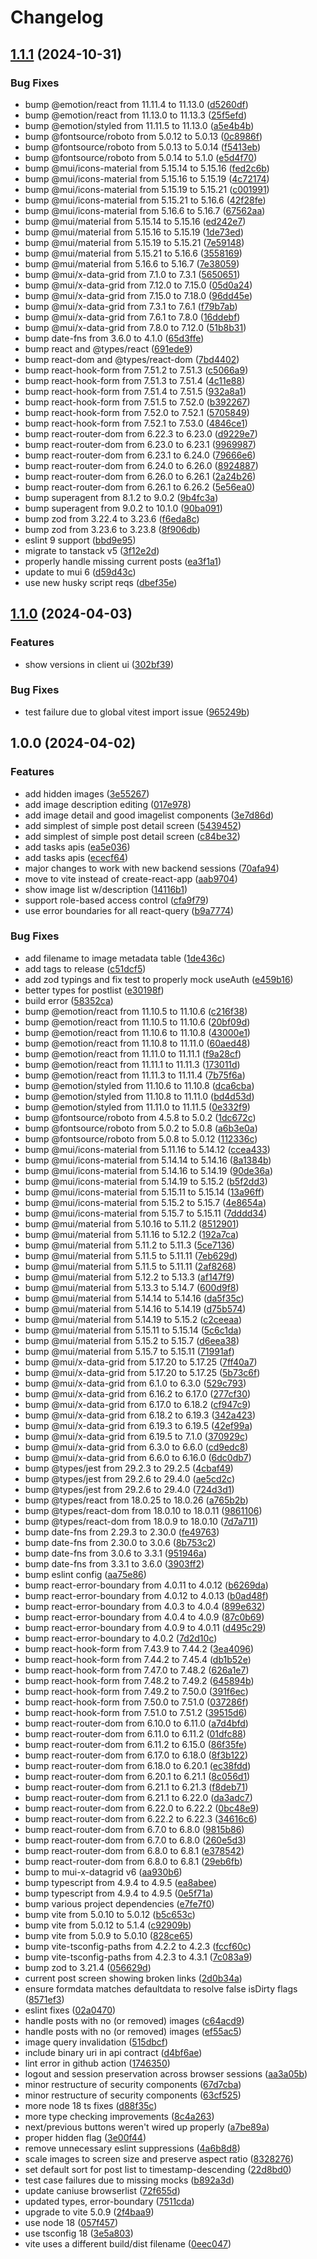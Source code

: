 # Changelog

## [1.1.1](https://github.com/madisonbikes/cyclistsofmsn-client/compare/cyclistsofmsn-client-v1.1.0...cyclistsofmsn-client-v1.1.1) (2024-10-31)


### Bug Fixes

* bump @emotion/react from 11.11.4 to 11.13.0 ([d5260df](https://github.com/madisonbikes/cyclistsofmsn-client/commit/d5260df97bde50f0d1382d5b1b8a6c45e64a1f9d))
* bump @emotion/react from 11.13.0 to 11.13.3 ([25f5efd](https://github.com/madisonbikes/cyclistsofmsn-client/commit/25f5efdad4a9cc01462e09998f00c23e54e2dbd2))
* bump @emotion/styled from 11.11.5 to 11.13.0 ([a5e4b4b](https://github.com/madisonbikes/cyclistsofmsn-client/commit/a5e4b4bd458a11309393ad174bac585cae68cbaf))
* bump @fontsource/roboto from 5.0.12 to 5.0.13 ([0c8986f](https://github.com/madisonbikes/cyclistsofmsn-client/commit/0c8986f2511d34fff39ae14d0d69a6c447923387))
* bump @fontsource/roboto from 5.0.13 to 5.0.14 ([f5413eb](https://github.com/madisonbikes/cyclistsofmsn-client/commit/f5413ebf9fa586c3ca868f784e357d85dc9846fa))
* bump @fontsource/roboto from 5.0.14 to 5.1.0 ([e5d4f70](https://github.com/madisonbikes/cyclistsofmsn-client/commit/e5d4f70b84bca287d59566774b02e100f5d8e9ae))
* bump @mui/icons-material from 5.15.14 to 5.15.16 ([fed2c6b](https://github.com/madisonbikes/cyclistsofmsn-client/commit/fed2c6bf80582da574313711dd1c6f1e264e7af8))
* bump @mui/icons-material from 5.15.16 to 5.15.19 ([4c72174](https://github.com/madisonbikes/cyclistsofmsn-client/commit/4c721744c195a4fca72ec6cd2420c5e9e4be34bd))
* bump @mui/icons-material from 5.15.19 to 5.15.21 ([c001991](https://github.com/madisonbikes/cyclistsofmsn-client/commit/c001991e028b4e1281ad071830dee86842fd967b))
* bump @mui/icons-material from 5.15.21 to 5.16.6 ([42f28fe](https://github.com/madisonbikes/cyclistsofmsn-client/commit/42f28fe49d7bcc6d7b2c9a9b509f65720e6c9d86))
* bump @mui/icons-material from 5.16.6 to 5.16.7 ([67562aa](https://github.com/madisonbikes/cyclistsofmsn-client/commit/67562aa8acf6c6ff1fc9304a247427b8aebcc600))
* bump @mui/material from 5.15.14 to 5.15.16 ([ed242e7](https://github.com/madisonbikes/cyclistsofmsn-client/commit/ed242e73c702794e2e88d780679332e40046528f))
* bump @mui/material from 5.15.16 to 5.15.19 ([1de73ed](https://github.com/madisonbikes/cyclistsofmsn-client/commit/1de73edafac717502f12a99df94d5d399e735686))
* bump @mui/material from 5.15.19 to 5.15.21 ([7e59148](https://github.com/madisonbikes/cyclistsofmsn-client/commit/7e59148af8d78bc1324d2312356c7a845d8a3da9))
* bump @mui/material from 5.15.21 to 5.16.6 ([3558169](https://github.com/madisonbikes/cyclistsofmsn-client/commit/3558169c172e8ece861f3fc085a6cc4c10d18008))
* bump @mui/material from 5.16.6 to 5.16.7 ([7e38059](https://github.com/madisonbikes/cyclistsofmsn-client/commit/7e3805911a911bc808ffac3282ac09e0ad4c0cdd))
* bump @mui/x-data-grid from 7.1.0 to 7.3.1 ([5650651](https://github.com/madisonbikes/cyclistsofmsn-client/commit/565065141edf6663a91f398bc163b58d410d38cf))
* bump @mui/x-data-grid from 7.12.0 to 7.15.0 ([05d0a24](https://github.com/madisonbikes/cyclistsofmsn-client/commit/05d0a241d514e82c67988e7cf40c60e7ac662a7c))
* bump @mui/x-data-grid from 7.15.0 to 7.18.0 ([96dd45e](https://github.com/madisonbikes/cyclistsofmsn-client/commit/96dd45ea0bb341fab6ab887839eafd0317573f7c))
* bump @mui/x-data-grid from 7.3.1 to 7.6.1 ([f79b7ab](https://github.com/madisonbikes/cyclistsofmsn-client/commit/f79b7ab469ce29c50fe4e1972eeb48b28859f163))
* bump @mui/x-data-grid from 7.6.1 to 7.8.0 ([16ddebf](https://github.com/madisonbikes/cyclistsofmsn-client/commit/16ddebf7c1b1a9326cf6f7b0f275d894f05057a1))
* bump @mui/x-data-grid from 7.8.0 to 7.12.0 ([51b8b31](https://github.com/madisonbikes/cyclistsofmsn-client/commit/51b8b3135ac2a81c05dfc83c5bfa5d7fed8a68d9))
* bump date-fns from 3.6.0 to 4.1.0 ([65d3ffe](https://github.com/madisonbikes/cyclistsofmsn-client/commit/65d3ffe1843264351117561dfc65959cbde6aea3))
* bump react and @types/react ([691ede9](https://github.com/madisonbikes/cyclistsofmsn-client/commit/691ede91542ae97b52b013d486fb58e6fef0ce39))
* bump react-dom and @types/react-dom ([7bd4402](https://github.com/madisonbikes/cyclistsofmsn-client/commit/7bd4402a7cb10730025d4f8489a270c5dbb17327))
* bump react-hook-form from 7.51.2 to 7.51.3 ([c5066a9](https://github.com/madisonbikes/cyclistsofmsn-client/commit/c5066a9781e2192cf665edbf53c3ed0e23e14857))
* bump react-hook-form from 7.51.3 to 7.51.4 ([4c11e88](https://github.com/madisonbikes/cyclistsofmsn-client/commit/4c11e88e4b0daf45974ac0811396edce9feb697d))
* bump react-hook-form from 7.51.4 to 7.51.5 ([932a8a1](https://github.com/madisonbikes/cyclistsofmsn-client/commit/932a8a1f0f473d444b159daaa0e995a3c06ae467))
* bump react-hook-form from 7.51.5 to 7.52.0 ([b392267](https://github.com/madisonbikes/cyclistsofmsn-client/commit/b392267d7748fd49725e6b1a8532c47e18ddd70f))
* bump react-hook-form from 7.52.0 to 7.52.1 ([5705849](https://github.com/madisonbikes/cyclistsofmsn-client/commit/5705849be6d5fffb1b4d1967ad43f3ea416bde6b))
* bump react-hook-form from 7.52.1 to 7.53.0 ([4846ce1](https://github.com/madisonbikes/cyclistsofmsn-client/commit/4846ce105fc404bccea0bb04f61288ae5a18a8ea))
* bump react-router-dom from 6.22.3 to 6.23.0 ([d9229e7](https://github.com/madisonbikes/cyclistsofmsn-client/commit/d9229e70872bfe62e5f0fdece143b105ececbde9))
* bump react-router-dom from 6.23.0 to 6.23.1 ([9969987](https://github.com/madisonbikes/cyclistsofmsn-client/commit/9969987ce02ccd87af9ef150d98196a5ca1bdeb3))
* bump react-router-dom from 6.23.1 to 6.24.0 ([79666e6](https://github.com/madisonbikes/cyclistsofmsn-client/commit/79666e66e354d7c9e43c4e85e411bffc727f5cfb))
* bump react-router-dom from 6.24.0 to 6.26.0 ([8924887](https://github.com/madisonbikes/cyclistsofmsn-client/commit/8924887b0aa63a54ce4cf41af459c6f0ea0118cb))
* bump react-router-dom from 6.26.0 to 6.26.1 ([2a24b26](https://github.com/madisonbikes/cyclistsofmsn-client/commit/2a24b2616a84adeeebf2957d604e4d392c5f5055))
* bump react-router-dom from 6.26.1 to 6.26.2 ([5e56ea0](https://github.com/madisonbikes/cyclistsofmsn-client/commit/5e56ea093760eb2584434aaf66d3d1250857fd1f))
* bump superagent from 8.1.2 to 9.0.2 ([9b4fc3a](https://github.com/madisonbikes/cyclistsofmsn-client/commit/9b4fc3acea34d2a28ca15c7895f2d8e0f5b7ae85))
* bump superagent from 9.0.2 to 10.1.0 ([90ba091](https://github.com/madisonbikes/cyclistsofmsn-client/commit/90ba09167a8e98e5bf2641e22a1715fb2f789eff))
* bump zod from 3.22.4 to 3.23.6 ([f6eda8c](https://github.com/madisonbikes/cyclistsofmsn-client/commit/f6eda8c92950f45d00b352ed5ab855b10a8e73a2))
* bump zod from 3.23.6 to 3.23.8 ([8f906db](https://github.com/madisonbikes/cyclistsofmsn-client/commit/8f906db32ac4cf140792307ec020e6d9940a01a1))
* eslint 9 support ([bbd9e95](https://github.com/madisonbikes/cyclistsofmsn-client/commit/bbd9e9596a693055c471c4e3610c4fc2eafd6b01))
* migrate to tanstack v5 ([3f12e2d](https://github.com/madisonbikes/cyclistsofmsn-client/commit/3f12e2dc2e09798a3483aa46307a705dd58b4e2e))
* properly handle missing current posts ([ea3f1a1](https://github.com/madisonbikes/cyclistsofmsn-client/commit/ea3f1a1f10ede17713a3cea702a3c12d5311029a))
* update to mui 6 ([d59d43c](https://github.com/madisonbikes/cyclistsofmsn-client/commit/d59d43ccaa85b5455556ca2664dc80b696b4aba2))
* use new husky script reqs ([dbef35e](https://github.com/madisonbikes/cyclistsofmsn-client/commit/dbef35e7f52441b18579cd3610de1b95b9f229cb))

## [1.1.0](https://github.com/madisonbikes/cyclistsofmsn-client/compare/cyclistsofmsn-client-v1.0.0...cyclistsofmsn-client-v1.1.0) (2024-04-03)


### Features

* show versions in client ui ([302bf39](https://github.com/madisonbikes/cyclistsofmsn-client/commit/302bf39b312a6b548f3f383526425d66faf47306))


### Bug Fixes

* test failure due to global vitest import issue ([965249b](https://github.com/madisonbikes/cyclistsofmsn-client/commit/965249bbed16c90ccf1709eb618d163ef6b67f28))

## 1.0.0 (2024-04-02)


### Features

* add hidden images ([3e55267](https://github.com/madisonbikes/cyclistsofmsn-client/commit/3e552678feca668c75aa5692c00dc468b6498f64))
* add image description editing ([017e978](https://github.com/madisonbikes/cyclistsofmsn-client/commit/017e9782e44cfbf7c3755e8a15a498671fa913da))
* add image detail and good imagelist components ([3e7d86d](https://github.com/madisonbikes/cyclistsofmsn-client/commit/3e7d86d106113406a9f556036e5c76510ab56379))
* add simplest of simple post detail screen ([5439452](https://github.com/madisonbikes/cyclistsofmsn-client/commit/543945286ba4cbafe0bc9e5d61c128f3f277f914))
* add simplest of simple post detail screen ([c84be32](https://github.com/madisonbikes/cyclistsofmsn-client/commit/c84be32167a581c3f31faeb6b00ce42d3140355e))
* add tasks apis ([ea5e036](https://github.com/madisonbikes/cyclistsofmsn-client/commit/ea5e036b0422bd7dc9933536c64aab70bb6b23c6))
* add tasks apis ([ececf64](https://github.com/madisonbikes/cyclistsofmsn-client/commit/ececf64be5d0e0952e0b0deec0c1dc0a5875f062))
* major changes to work with new backend sessions ([70afa94](https://github.com/madisonbikes/cyclistsofmsn-client/commit/70afa94818a1e13fbf3ea478066279e1191d4b59))
* move to vite instead of create-react-app ([aab9704](https://github.com/madisonbikes/cyclistsofmsn-client/commit/aab97047e167f28ebf2ff1c26e81f16a3ab1a11b))
* show image list w/description ([14116b1](https://github.com/madisonbikes/cyclistsofmsn-client/commit/14116b1a582fbff2d5e81ee6ffb9c07132473e8d))
* support role-based access control ([cfa9f79](https://github.com/madisonbikes/cyclistsofmsn-client/commit/cfa9f79b619640b7bbe77dee5bbb9030e203253a))
* use error boundaries for all react-query ([b9a7774](https://github.com/madisonbikes/cyclistsofmsn-client/commit/b9a777426a0cc89162cdb703488c695e021cc694))


### Bug Fixes

* add filename to image metadata table ([1de436c](https://github.com/madisonbikes/cyclistsofmsn-client/commit/1de436c6f768c42b206ce986e230de7e868f57d5))
* add tags to release ([c51dcf5](https://github.com/madisonbikes/cyclistsofmsn-client/commit/c51dcf5c6aa9ae6d47851dab081b4e2f88bcafc9))
* add zod typings and fix test to properly mock useAuth ([e459b16](https://github.com/madisonbikes/cyclistsofmsn-client/commit/e459b167ef26f3c8ebb08cbe1353f04d83cb5a57))
* better types for postlist ([e30198f](https://github.com/madisonbikes/cyclistsofmsn-client/commit/e30198fc58567302f017e7daace24e75a6d947ed))
* build error ([58352ca](https://github.com/madisonbikes/cyclistsofmsn-client/commit/58352ca7f89885f9d154bb7ca48e87c4c8c83601))
* bump @emotion/react from 11.10.5 to 11.10.6 ([c216f38](https://github.com/madisonbikes/cyclistsofmsn-client/commit/c216f38a06a418c5c7d2bff5f3c9e801ab3b9e56))
* bump @emotion/react from 11.10.5 to 11.10.6 ([20bf09d](https://github.com/madisonbikes/cyclistsofmsn-client/commit/20bf09dfda8f03cfb6f5d0a3ba83641e9e8cbe01))
* bump @emotion/react from 11.10.6 to 11.10.8 ([43000e1](https://github.com/madisonbikes/cyclistsofmsn-client/commit/43000e19405dc0921360e06c1d28fcd0790e0820))
* bump @emotion/react from 11.10.8 to 11.11.0 ([60aed48](https://github.com/madisonbikes/cyclistsofmsn-client/commit/60aed488496a0f921e92865857d3e70845e3206e))
* bump @emotion/react from 11.11.0 to 11.11.1 ([f9a28cf](https://github.com/madisonbikes/cyclistsofmsn-client/commit/f9a28cf0fa980e11c8ff9ac0dade767dea741b94))
* bump @emotion/react from 11.11.1 to 11.11.3 ([173011d](https://github.com/madisonbikes/cyclistsofmsn-client/commit/173011d4bc9c94ff66af2f69c68779829688969f))
* bump @emotion/react from 11.11.3 to 11.11.4 ([7b75f6a](https://github.com/madisonbikes/cyclistsofmsn-client/commit/7b75f6ac7f658c5c3f4f50e70e9f1cf893316c20))
* bump @emotion/styled from 11.10.6 to 11.10.8 ([dca6cba](https://github.com/madisonbikes/cyclistsofmsn-client/commit/dca6cbaf8a0399a7a679bcec1c7024f688b56ed0))
* bump @emotion/styled from 11.10.8 to 11.11.0 ([bd4d53d](https://github.com/madisonbikes/cyclistsofmsn-client/commit/bd4d53d2561aaaae3db1c2142118740cc88ec112))
* bump @emotion/styled from 11.11.0 to 11.11.5 ([0e332f9](https://github.com/madisonbikes/cyclistsofmsn-client/commit/0e332f950e8d48e933d0ea399629d49e2d487315))
* bump @fontsource/roboto from 4.5.8 to 5.0.2 ([1dc672c](https://github.com/madisonbikes/cyclistsofmsn-client/commit/1dc672c46eb4b39582e89bcb84a9593516bccf3c))
* bump @fontsource/roboto from 5.0.2 to 5.0.8 ([a6b3e0a](https://github.com/madisonbikes/cyclistsofmsn-client/commit/a6b3e0aed697ca37b05233e0f39fc6648f59228a))
* bump @fontsource/roboto from 5.0.8 to 5.0.12 ([112336c](https://github.com/madisonbikes/cyclistsofmsn-client/commit/112336c9dd2b2a95b041ee691bb4a3ca2af564b7))
* bump @mui/icons-material from 5.11.16 to 5.14.12 ([ccea433](https://github.com/madisonbikes/cyclistsofmsn-client/commit/ccea4334a02a2c6251eb571d1e126364a84e0387))
* bump @mui/icons-material from 5.14.14 to 5.14.16 ([8a1384b](https://github.com/madisonbikes/cyclistsofmsn-client/commit/8a1384b056fe8b3c5cf0afab757c5438dac44860))
* bump @mui/icons-material from 5.14.16 to 5.14.19 ([90de36a](https://github.com/madisonbikes/cyclistsofmsn-client/commit/90de36a892c45e9514e7bb2237576ddd19796ea3))
* bump @mui/icons-material from 5.14.19 to 5.15.2 ([b5f2dd3](https://github.com/madisonbikes/cyclistsofmsn-client/commit/b5f2dd3b0c2df6b418df1a519b6e38df037cc588))
* bump @mui/icons-material from 5.15.11 to 5.15.14 ([13a96ff](https://github.com/madisonbikes/cyclistsofmsn-client/commit/13a96ffe7586affc67099baec7b8fd8da29f2ece))
* bump @mui/icons-material from 5.15.2 to 5.15.7 ([4e8654a](https://github.com/madisonbikes/cyclistsofmsn-client/commit/4e8654a6ad26b831b9482c5b95c25eb74c1be61a))
* bump @mui/icons-material from 5.15.7 to 5.15.11 ([7dddd34](https://github.com/madisonbikes/cyclistsofmsn-client/commit/7dddd3487ea59cec73de451b95d0060674ab1ebc))
* bump @mui/material from 5.10.16 to 5.11.2 ([8512901](https://github.com/madisonbikes/cyclistsofmsn-client/commit/85129012e35f89639e3ac6037d03dfb649683a09))
* bump @mui/material from 5.11.16 to 5.12.2 ([192a7ca](https://github.com/madisonbikes/cyclistsofmsn-client/commit/192a7ca6bdd98d1830978309261394685fcb1d07))
* bump @mui/material from 5.11.2 to 5.11.3 ([5ce7136](https://github.com/madisonbikes/cyclistsofmsn-client/commit/5ce71366785ae27be0dab858ec133a70f0bd59eb))
* bump @mui/material from 5.11.5 to 5.11.11 ([7eb629d](https://github.com/madisonbikes/cyclistsofmsn-client/commit/7eb629dbbe965d745c53e8d6e273dcf5387bcba9))
* bump @mui/material from 5.11.5 to 5.11.11 ([2af8268](https://github.com/madisonbikes/cyclistsofmsn-client/commit/2af82684580e35044a26748c08f10f29dd7b5b47))
* bump @mui/material from 5.12.2 to 5.13.3 ([af147f9](https://github.com/madisonbikes/cyclistsofmsn-client/commit/af147f9b04005844cd5ca4c2f4b1d46edb9dbb96))
* bump @mui/material from 5.13.3 to 5.14.7 ([600d9f8](https://github.com/madisonbikes/cyclistsofmsn-client/commit/600d9f83453d28c8f830e8fee8105d3a9bab6f25))
* bump @mui/material from 5.14.14 to 5.14.16 ([da5f35c](https://github.com/madisonbikes/cyclistsofmsn-client/commit/da5f35caf080b30384045cd58b1e936edd08fd18))
* bump @mui/material from 5.14.16 to 5.14.19 ([d75b574](https://github.com/madisonbikes/cyclistsofmsn-client/commit/d75b5740331b488550bd554a3b814981b21393ad))
* bump @mui/material from 5.14.19 to 5.15.2 ([c2ceeaa](https://github.com/madisonbikes/cyclistsofmsn-client/commit/c2ceeaa86dbaeb8873b4397f155232aff6e87a20))
* bump @mui/material from 5.15.11 to 5.15.14 ([5c6c1da](https://github.com/madisonbikes/cyclistsofmsn-client/commit/5c6c1da9e3d53752a19ab2bdeaed6ebdec2e208c))
* bump @mui/material from 5.15.2 to 5.15.7 ([d6eea38](https://github.com/madisonbikes/cyclistsofmsn-client/commit/d6eea38a20fbbc724bc95a05dd51df5f1256c7ed))
* bump @mui/material from 5.15.7 to 5.15.11 ([71991af](https://github.com/madisonbikes/cyclistsofmsn-client/commit/71991af130dde324773fe556bc091b005f44719e))
* bump @mui/x-data-grid from 5.17.20 to 5.17.25 ([7ff40a7](https://github.com/madisonbikes/cyclistsofmsn-client/commit/7ff40a705627860554d8a19b20eede7c9f68bab3))
* bump @mui/x-data-grid from 5.17.20 to 5.17.25 ([5b73c6f](https://github.com/madisonbikes/cyclistsofmsn-client/commit/5b73c6f331e20e00bff30e7c9a3ea965894533e6))
* bump @mui/x-data-grid from 6.1.0 to 6.3.0 ([529c793](https://github.com/madisonbikes/cyclistsofmsn-client/commit/529c7935f8bb8ae0319aa6e0c63d332da164576c))
* bump @mui/x-data-grid from 6.16.2 to 6.17.0 ([277cf30](https://github.com/madisonbikes/cyclistsofmsn-client/commit/277cf3078fe2264d2799bd5a46b8c62322923548))
* bump @mui/x-data-grid from 6.17.0 to 6.18.2 ([cf947c9](https://github.com/madisonbikes/cyclistsofmsn-client/commit/cf947c9e411fcb6f0abbea179007c9b95483cfb0))
* bump @mui/x-data-grid from 6.18.2 to 6.19.3 ([342a423](https://github.com/madisonbikes/cyclistsofmsn-client/commit/342a4230f3b816dacda99386cd4b3523170438d7))
* bump @mui/x-data-grid from 6.19.3 to 6.19.5 ([42ef99a](https://github.com/madisonbikes/cyclistsofmsn-client/commit/42ef99a7898f6d3479f2755f3bce7fca9bee2e02))
* bump @mui/x-data-grid from 6.19.5 to 7.1.0 ([370929c](https://github.com/madisonbikes/cyclistsofmsn-client/commit/370929cfb08d737d68e6d69f2f5d863d6f2156e7))
* bump @mui/x-data-grid from 6.3.0 to 6.6.0 ([cd9edc8](https://github.com/madisonbikes/cyclistsofmsn-client/commit/cd9edc88bcca6d025261ea8c0b2bbd86250501c2))
* bump @mui/x-data-grid from 6.6.0 to 6.16.0 ([6dc0db7](https://github.com/madisonbikes/cyclistsofmsn-client/commit/6dc0db738cda380d05c22ddfbc3b3ac21184e8bf))
* bump @types/jest from 29.2.3 to 29.2.5 ([4cbaf49](https://github.com/madisonbikes/cyclistsofmsn-client/commit/4cbaf4996933d7514173a1cbb283b14352077427))
* bump @types/jest from 29.2.6 to 29.4.0 ([ae5cd2c](https://github.com/madisonbikes/cyclistsofmsn-client/commit/ae5cd2c57fa5377e6b1885497c17f2db674c9c44))
* bump @types/jest from 29.2.6 to 29.4.0 ([724d3d1](https://github.com/madisonbikes/cyclistsofmsn-client/commit/724d3d1032f8cf52fd56db969447ae2b0154f200))
* bump @types/react from 18.0.25 to 18.0.26 ([a765b2b](https://github.com/madisonbikes/cyclistsofmsn-client/commit/a765b2b9b46f4d9cc8f20fbd79af6d50f47cac2e))
* bump @types/react-dom from 18.0.10 to 18.0.11 ([9861106](https://github.com/madisonbikes/cyclistsofmsn-client/commit/98611065897e3b02bf53e9e79644a0d315dafbb8))
* bump @types/react-dom from 18.0.9 to 18.0.10 ([7d7a711](https://github.com/madisonbikes/cyclistsofmsn-client/commit/7d7a711a851d370d809fdef78b2b2527b3ba3c20))
* bump date-fns from 2.29.3 to 2.30.0 ([fe49763](https://github.com/madisonbikes/cyclistsofmsn-client/commit/fe49763248bee8efc51b1331e1a54f75d6a87929))
* bump date-fns from 2.30.0 to 3.0.6 ([8b753c2](https://github.com/madisonbikes/cyclistsofmsn-client/commit/8b753c23176447657cd946459771fa9797e247f4))
* bump date-fns from 3.0.6 to 3.3.1 ([951946a](https://github.com/madisonbikes/cyclistsofmsn-client/commit/951946ad4a7b9565cb570fd40b4a263ffa02e5a3))
* bump date-fns from 3.3.1 to 3.6.0 ([3903ff2](https://github.com/madisonbikes/cyclistsofmsn-client/commit/3903ff2ac768cfdf1c110c3a3bc9d8954b1e5d33))
* bump eslint config ([aa75e86](https://github.com/madisonbikes/cyclistsofmsn-client/commit/aa75e8611d03037d8234aca1d77a3b82b5897444))
* bump react-error-boundary from 4.0.11 to 4.0.12 ([b6269da](https://github.com/madisonbikes/cyclistsofmsn-client/commit/b6269da3894b38f96a50df2866e25b2210c68d2a))
* bump react-error-boundary from 4.0.12 to 4.0.13 ([b0ad48f](https://github.com/madisonbikes/cyclistsofmsn-client/commit/b0ad48f246cf81edb2e697918fae44834887cc46))
* bump react-error-boundary from 4.0.3 to 4.0.4 ([899e632](https://github.com/madisonbikes/cyclistsofmsn-client/commit/899e632637189ebcc2467d27d6ea5b4a7411e40b))
* bump react-error-boundary from 4.0.4 to 4.0.9 ([87c0b69](https://github.com/madisonbikes/cyclistsofmsn-client/commit/87c0b69b532cd1bbef3e5a424069d3c269a0acf0))
* bump react-error-boundary from 4.0.9 to 4.0.11 ([d495c29](https://github.com/madisonbikes/cyclistsofmsn-client/commit/d495c295847db922f9223455d28fcd5b7543295a))
* bump react-error-boundary to 4.0.2 ([7d2d10c](https://github.com/madisonbikes/cyclistsofmsn-client/commit/7d2d10c2ef975bcd66f7c76299a00244921807c7))
* bump react-hook-form from 7.43.9 to 7.44.2 ([3ea4096](https://github.com/madisonbikes/cyclistsofmsn-client/commit/3ea4096f7f01357ae5f94c7641dd4be3c5296d2c))
* bump react-hook-form from 7.44.2 to 7.45.4 ([db1b52e](https://github.com/madisonbikes/cyclistsofmsn-client/commit/db1b52e8900c4aa7eed54d852460ac62ede310ef))
* bump react-hook-form from 7.47.0 to 7.48.2 ([626a1e7](https://github.com/madisonbikes/cyclistsofmsn-client/commit/626a1e743fa2e3225a962904fea251478d1530b5))
* bump react-hook-form from 7.48.2 to 7.49.2 ([645894b](https://github.com/madisonbikes/cyclistsofmsn-client/commit/645894bb80ea6b7263fa76d99a0497104395344c))
* bump react-hook-form from 7.49.2 to 7.50.0 ([391f6ec](https://github.com/madisonbikes/cyclistsofmsn-client/commit/391f6ecd8c6341160d1ad9c3020347fde83ae4e1))
* bump react-hook-form from 7.50.0 to 7.51.0 ([037286f](https://github.com/madisonbikes/cyclistsofmsn-client/commit/037286fc7611dd00ae6283f48068203e728d2bfd))
* bump react-hook-form from 7.51.0 to 7.51.2 ([39515d6](https://github.com/madisonbikes/cyclistsofmsn-client/commit/39515d6416c1ac0aa46eb417bba1a11a8e93c5b8))
* bump react-router-dom from 6.10.0 to 6.11.0 ([a7d4bfd](https://github.com/madisonbikes/cyclistsofmsn-client/commit/a7d4bfd43585f8f3221910025d6b372819fe17a7))
* bump react-router-dom from 6.11.0 to 6.11.2 ([01dfc88](https://github.com/madisonbikes/cyclistsofmsn-client/commit/01dfc885e1b470ff17116f2a5c11017e7b8bd575))
* bump react-router-dom from 6.11.2 to 6.15.0 ([86f35fe](https://github.com/madisonbikes/cyclistsofmsn-client/commit/86f35feee50ce5826d136dfc28a191af58739729))
* bump react-router-dom from 6.17.0 to 6.18.0 ([8f3b122](https://github.com/madisonbikes/cyclistsofmsn-client/commit/8f3b1221aef1f5a6fa44da4d00c26173cef79e29))
* bump react-router-dom from 6.18.0 to 6.20.1 ([ec38fdd](https://github.com/madisonbikes/cyclistsofmsn-client/commit/ec38fdd3b01236273c0fce49c315bdc0e899f3ef))
* bump react-router-dom from 6.20.1 to 6.21.1 ([8c056d1](https://github.com/madisonbikes/cyclistsofmsn-client/commit/8c056d1fc35b4cdc1a1894bb1a6791d08b2e994b))
* bump react-router-dom from 6.21.1 to 6.21.3 ([f8deb71](https://github.com/madisonbikes/cyclistsofmsn-client/commit/f8deb71aecb9ba123f5965a021d0a4ea6ad24812))
* bump react-router-dom from 6.21.1 to 6.22.0 ([da3adc7](https://github.com/madisonbikes/cyclistsofmsn-client/commit/da3adc7f6d7606da08032792291d9a04fa6ae7c4))
* bump react-router-dom from 6.22.0 to 6.22.2 ([0bc48e9](https://github.com/madisonbikes/cyclistsofmsn-client/commit/0bc48e9268e545c4dd6efe4133c4297f7df3278e))
* bump react-router-dom from 6.22.2 to 6.22.3 ([34616c6](https://github.com/madisonbikes/cyclistsofmsn-client/commit/34616c61165e573985408de071e7048acec43e0b))
* bump react-router-dom from 6.7.0 to 6.8.0 ([9815b86](https://github.com/madisonbikes/cyclistsofmsn-client/commit/9815b86373e5d6bd4ed0310210834b22c0bad453))
* bump react-router-dom from 6.7.0 to 6.8.0 ([260e5d3](https://github.com/madisonbikes/cyclistsofmsn-client/commit/260e5d3dc406fa5610e4abeac22037e094c12195))
* bump react-router-dom from 6.8.0 to 6.8.1 ([e378542](https://github.com/madisonbikes/cyclistsofmsn-client/commit/e3785421498747eb2d5ffb1510f88f454968d726))
* bump react-router-dom from 6.8.0 to 6.8.1 ([29eb6fb](https://github.com/madisonbikes/cyclistsofmsn-client/commit/29eb6fb0cef9c21a6dbe9fb108f287094209987c))
* bump to mui-x-datagrid v6 ([aa930b6](https://github.com/madisonbikes/cyclistsofmsn-client/commit/aa930b6541a83624e809bb22a9a431bd4d1c44a6))
* bump typescript from 4.9.4 to 4.9.5 ([ea8abee](https://github.com/madisonbikes/cyclistsofmsn-client/commit/ea8abee97c5b3d4fc16abddd30685d0d5622e8e4))
* bump typescript from 4.9.4 to 4.9.5 ([0e5f71a](https://github.com/madisonbikes/cyclistsofmsn-client/commit/0e5f71a574efc1aedd63c7ec778cf0cf6cbfd3f8))
* bump various project dependencies ([e7fe7f0](https://github.com/madisonbikes/cyclistsofmsn-client/commit/e7fe7f09e8a04f196ecf1e8b94acb87ea228e90c))
* bump vite from 5.0.10 to 5.0.12 ([b5c653c](https://github.com/madisonbikes/cyclistsofmsn-client/commit/b5c653c0af8784762f22035ee7ccc83908d72d1c))
* bump vite from 5.0.12 to 5.1.4 ([c92909b](https://github.com/madisonbikes/cyclistsofmsn-client/commit/c92909b307905bd1c32ed2db3954bc6f72cf2207))
* bump vite from 5.0.9 to 5.0.10 ([828ce65](https://github.com/madisonbikes/cyclistsofmsn-client/commit/828ce65d8f81ad9b2c95d9ed5c8886fee31c3a7c))
* bump vite-tsconfig-paths from 4.2.2 to 4.2.3 ([fccf60c](https://github.com/madisonbikes/cyclistsofmsn-client/commit/fccf60cb3cd95a44edddf86965f63616a8468aa4))
* bump vite-tsconfig-paths from 4.2.3 to 4.3.1 ([7c083a9](https://github.com/madisonbikes/cyclistsofmsn-client/commit/7c083a99261a1eefb3be659b684e40d3eb99ac9d))
* bump zod to 3.21.4 ([056629d](https://github.com/madisonbikes/cyclistsofmsn-client/commit/056629d166f4b0e86e41e576703e468188b921d7))
* current post screen showing broken links ([2d0b34a](https://github.com/madisonbikes/cyclistsofmsn-client/commit/2d0b34a7f52f362f4fad9bdb132f2581738be9bb))
* ensure formdata matches defaultdata to resolve false isDirty flags ([8571ef3](https://github.com/madisonbikes/cyclistsofmsn-client/commit/8571ef305b7b626b87df4d06bdbad5bb67fef989))
* eslint fixes ([02a0470](https://github.com/madisonbikes/cyclistsofmsn-client/commit/02a047061c484e8713cbfe2074ef62efdd0dfa21))
* handle posts with no (or removed) images ([c64acd9](https://github.com/madisonbikes/cyclistsofmsn-client/commit/c64acd91d1eea49638217607a1ee3f90b79cff4f))
* handle posts with no (or removed) images ([ef55ac5](https://github.com/madisonbikes/cyclistsofmsn-client/commit/ef55ac576d7955377abe42765a570cec1e3e1f46))
* image query invalidation ([515dbcf](https://github.com/madisonbikes/cyclistsofmsn-client/commit/515dbcfbb5393d266be219da23bef804250a8552))
* include binary uri in api contract ([d4bf6ae](https://github.com/madisonbikes/cyclistsofmsn-client/commit/d4bf6ae9bc0aebd303c87d6e617186c3dba4e614))
* lint error in github action ([1746350](https://github.com/madisonbikes/cyclistsofmsn-client/commit/17463508cdb60e271e21422aee2fd85264be23db))
* logout and session preservation across browser sessions ([aa3a05b](https://github.com/madisonbikes/cyclistsofmsn-client/commit/aa3a05bc8e4c9537dd2cd149ff66e9fbd32f8deb))
* minor restructure of security components ([67d7cba](https://github.com/madisonbikes/cyclistsofmsn-client/commit/67d7cbae8c7217c2fbf5a98d208643170d34ca84))
* minor restructure of security components ([63cf525](https://github.com/madisonbikes/cyclistsofmsn-client/commit/63cf52537ed32aac9f9c1c746851e51c25ad1190))
* more node 18 ts fixes ([d88f35c](https://github.com/madisonbikes/cyclistsofmsn-client/commit/d88f35cbb77a6777122e32bec7aaa40d60f303ed))
* more type checking improvements ([8c4a263](https://github.com/madisonbikes/cyclistsofmsn-client/commit/8c4a263f61ec68bd4b167cfea963c8aad3f721d7))
* next/previous buttons weren't wired up properly ([a7be89a](https://github.com/madisonbikes/cyclistsofmsn-client/commit/a7be89aeb5b9378eb4dddc83eb78bbb157523f4a))
* proper hidden flag ([3e00f44](https://github.com/madisonbikes/cyclistsofmsn-client/commit/3e00f443ba8ebbfd9c74856dd9e0e9b7bbf992cd))
* remove unnecessary eslint suppressions ([4a6b8d8](https://github.com/madisonbikes/cyclistsofmsn-client/commit/4a6b8d8f0cefa0f9d1e4de651ed2618dbddd802f))
* scale images to screen size and preserve aspect ratio ([8328276](https://github.com/madisonbikes/cyclistsofmsn-client/commit/83282768d0f328e70094ff94c7411cbc1614af40))
* set default sort for post list to timestamp-descending ([22d8bd0](https://github.com/madisonbikes/cyclistsofmsn-client/commit/22d8bd0aea33b2b958836e727a21d6f3c1e5e6c3))
* test case failures due to missing mocks ([b892a3d](https://github.com/madisonbikes/cyclistsofmsn-client/commit/b892a3df8a67043395a3b8719bb000fc2a6ce040))
* update caniuse browserlist ([72f655d](https://github.com/madisonbikes/cyclistsofmsn-client/commit/72f655d15788214b30a4e563144bf2bf8150b86c))
* updated types, error-boundary ([7511cda](https://github.com/madisonbikes/cyclistsofmsn-client/commit/7511cdaefbe6f55f1294abdd328835115962351f))
* upgrade to vite 5.0.9 ([2f4baa9](https://github.com/madisonbikes/cyclistsofmsn-client/commit/2f4baa9004498fc9ac5c6d354e32924e6ee9ca59))
* use node 18 ([057f457](https://github.com/madisonbikes/cyclistsofmsn-client/commit/057f45757bb56f5f2c3c19f363c55fbb08e2a3e2))
* use tsconfig 18 ([3e5a803](https://github.com/madisonbikes/cyclistsofmsn-client/commit/3e5a803aad9fdd7066370e0e4bf96eb3876b5c51))
* vite uses a different build/dist filename ([0eec047](https://github.com/madisonbikes/cyclistsofmsn-client/commit/0eec047f89496d69d469368db3b0b95ebc63068d))
